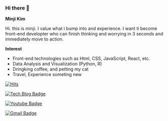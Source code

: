 ### Hi there 👋

**Minji Kim**

Hi. this is minji. I value what i bump into and experience.
I want ti become front-end developter who can finish thinking and worrying in 3 seconds and immediately move to action.

**Interest**
 - Front-end technologies such as Html, CSS, JavaScript, React, etc.
 - Data Analysis and Visualization (Python, R)
 - Dringking coffee, and petting my cat
 - Travel, Experience someting new


	
  [![Hits](https://hits.seeyoufarm.com/api/count/incr/badge.svg?url=https%3A%2F%2Fgithub.com%2Fzzsza)](https://hits.seeyoufarm.com) 
	
  [![Tech Blog Badge](http://img.shields.io/badge/-Tech%20blog-black?style=flat-square&logo=github&link=https://github.com/minjikim-coding)](https://github.com/minjikim-coding)
	
	
  [![Youtube Badge](https://img.shields.io/badge/Youtube-ff0000?style=flat-square&logo=youtube&link=https://www.youtube.com/c/kyleschool)](https://www.youtube.com/watch?v=THkjI9YSHEo)

	
	
  [![Gmail Badge](https://img.shields.io/badge/Gmail-d14836?style=flat-square&logo=Gmail&logoColor=white&link=mailto:imjkim49@gmail.com)](mailto:imjkim49@gmail.com)

